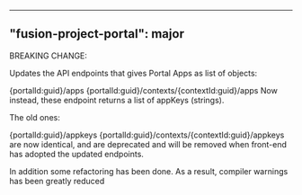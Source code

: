 
---
"fusion-project-portal": major
--- 
BREAKING CHANGE: 

Updates the API endpoints that gives Portal Apps as list of objects:

{portalId:guid}/apps
{portalId:guid}/contexts/{contextId:guid}/apps
Now instead, these endpoint returns a list of appKeys (strings).

The old ones:

{portalId:guid}/appkeys
{portalId:guid}/contexts/{contextId:guid}/appkeys
are now identical, and are deprecated and will be removed when front-end has adopted the updated endpoints.

In addition some refactoring has been done. As a result, compiler warnings has been greatly reduced
